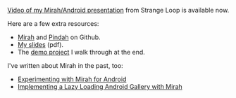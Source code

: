 [Video of my Mirah/Android presentation](http://www.infoq.com/presentations/Mirah-for-Android-Development;jsessionid=FF7166C2E741E1260D2E94EBCC48AAB1) from Strange Loop is available now.

Here are a few extra resources:

 * [Mirah](https://github.com/mirah/mirah) and [Pindah](https://github.com/mirah/pindah) on Github.
 * [My slides](http://github.com/strangeloop/2011-slides/raw/master/Ribera-MirahAndroidDevelopment.pdf) (pdf).
 * The [demo project](https://github.com/abscondment/mirah-guide) I walk through at the end.

I've written about Mirah in the past, too:

 * [Experimenting with Mirah for Android](../experimenting-with-mirah-for-android/)
 * [Implementing a Lazy Loading Android Gallery with Mirah](../implementing-a-lazy-loading-android-gallery-with-mirah/)
